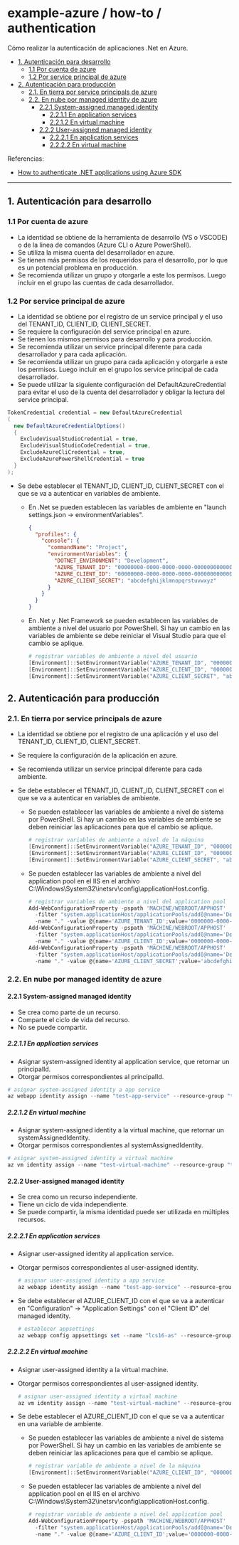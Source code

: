 # example-azure / how-to / authentication

Cómo realizar la autenticación de aplicaciones .Net en Azure.

- [1. Autenticación para desarrollo](#1-autenticación-para-desarrollo)
  - [1.1 Por cuenta de azure](#11-por-cuenta-de-azure)
  - [1.2 Por service principal de azure](#12-por-service-principal-de-azure)
- [2. Autenticación para producción](#2-autenticación-para-producción)
  - [2.1. En tierra por service principals de azure](#21-en-tierra-por-service-principals-de-azure)
  - [2.2. En nube por managed identity de azure](#22-en-nube-por-managed-identity-de-azure)
    - [2.2.1 System-assigned managed identity](#221-system-assigned-managed-identity)
      - [2.2.1.1 En application services](#2211-en-application-services)
      - [2.2.1.2 En virtual machine](#2212-en-virtual-machine)
    - [2.2.2 User-assigned managed identity](#222-user-assigned-managed-identity)
      - [2.2.2.1 En application services](#2221-en-application-services)
      - [2.2.2.2 En virtual machine](#2222-en-virtual-machine)

Referencias:

- [How to authenticate .NET applications using Azure SDK](https://learn.microsoft.com/en-us/dotnet/azure/sdk/authentication)

---

## 1. Autenticación para desarrollo

### 1.1 Por cuenta de azure

- La identidad se obtiene de la herramienta de desarrollo (VS o VSCODE) o de la linea de comandos (Azure CLI o Azure PowerShell).
- Se utiliza la misma cuenta del desarrollador en azure.
- Se tienen más permisos de los requeridos para el desarrollo, por lo que es un potencial problema en producción.
- Se recomienda utilizar un grupo y otorgarle a este los permisos. Luego incluir en el grupo las cuentas de cada desarrollador.

### 1.2 Por service principal de azure

- La identidad se obtiene por el registro de un service principal y el uso del TENANT_ID, CLIENT_ID, CLIENT_SECRET.
- Se requiere la configuración del service principal en azure.
- Se tienen los mismos permisos para desarrollo y para producción.
- Se recomienda utilizar un service principal diferente para cada desarrollador y para cada aplicación.
- Se recomienda utilizar un grupo para cada aplicación y otorgarle a este los permisos. Luego incluir en el grupo los service principal de cada desarrollador.
- Se puede utilizar la siguiente configuración del DefaultAzureCredential para evitar el uso de la cuenta del desarrollador y obligar la lectura del service principal.

```csharp
TokenCredential credential = new DefaultAzureCredential
(
  new DefaultAzureCredentialOptions()
  {
    ExcludeVisualStudioCredential = true,
    ExcludeVisualStudioCodeCredential = true,
    ExcludeAzureCliCredential = true,
    ExcludeAzurePowerShellCredential = true
  }
);
```

- Se debe establecer el TENANT_ID, CLIENT_ID, CLIENT_SECRET con el que se va a autenticar en variables de ambiente.

  - En .Net se pueden establecen las variables de ambiente en "launch settings.json -> environmentVariables".

    ```json
    {
      "profiles": {
        "console": {
          "commandName": "Project",
          "environmentVariables": {
            "DOTNET_ENVIRONMENT": "Development",
            "AZURE_TENANT_ID": "00000000-0000-0000-0000-000000000000",
            "AZURE_CLIENT_ID": "00000000-0000-0000-0000-000000000000",
            "AZURE_CLIENT_SECRET": "abcdefghijklmnopqrstuvwxyz"
          }
        }
      }
    }
    ```

  - En .Net y .Net Framework se pueden establecen las variables de ambiente a nivel del usuario por PowerShell. Si hay un cambio en las variables de ambiente se debe reiniciar el Visual Studio para que el cambio se aplique.

    ```powershell
    # registrar variables de ambiente a nivel del usuario
    [Environment]::SetEnvironmentVariable("AZURE_TENANT_ID", "00000000-0000-0000-0000-000000000000", "User")
    [Environment]::SetEnvironmentVariable("AZURE_CLIENT_ID", "00000000-0000-0000-0000-000000000000", "User")
    [Environment]::SetEnvironmentVariable("AZURE_CLIENT_SECRET", "abcdefghijklmnopqrstuvwxyz", "User")
    ```

## 2. Autenticación para producción

### 2.1. En tierra por service principals de azure

- La identidad se obtiene por el registro de una aplicación y el uso del TENANT_ID, CLIENT_ID, CLIENT_SECRET.
- Se requiere la configuración de la aplicación en azure.
- Se recomienda utilizar un service principal diferente para cada ambiente.
- Se debe establecer el TENANT_ID, CLIENT_ID, CLIENT_SECRET con el que se va a autenticar en variables de ambiente.

  - Se pueden establecer las variables de ambiente a nivel de sistema por PowerShell. Si hay un cambio en las variables de ambiente se deben reiniciar las aplicaciones para que el cambio se aplique.

    ```powershell
    # registrar variables de ambiente a nivel de la máquina
    [Environment]::SetEnvironmentVariable("AZURE_TENANT_ID", "00000000-0000-0000-0000-000000000000", "Machine")
    [Environment]::SetEnvironmentVariable("AZURE_CLIENT_ID", "00000000-0000-0000-0000-000000000000", "Machine")
    [Environment]::SetEnvironmentVariable("AZURE_CLIENT_SECRET", "abcdefghijklmnopqrstuvwxyz", "Machine")
    ```

  - Se pueden establecer las variables de ambiente a nivel del application pool en el IIS en el archivo C:\Windows\System32\inetsrv\config\applicationHost.config.

    ```powershell
    # registrar variables de ambiente a nivel del application pool
    Add-WebConfigurationProperty -pspath 'MACHINE/WEBROOT/APPHOST'
      -filter "system.applicationHost/applicationPools/add[@name='DefaultAppPool']/environmentVariables"
      -name "." -value @{name='AZURE_TENANT_ID';value='0000000-0000-0000-0000-000000000000'}
    Add-WebConfigurationProperty -pspath 'MACHINE/WEBROOT/APPHOST'
      -filter "system.applicationHost/applicationPools/add[@name='DefaultAppPool']/environmentVariables"
      -name "." -value @{name='AZURE_CLIENT_ID';value='0000000-0000-0000-0000-000000000000'}
    Add-WebConfigurationProperty -pspath 'MACHINE/WEBROOT/APPHOST'
      -filter "system.applicationHost/applicationPools/add[@name='DefaultAppPool']/environmentVariables"
      -name "." -value @{name='AZURE_CLIENT_SECRET';value='abcdefghijklmnopqrstuvwxyz'}
    ```

### 2.2. En nube por managed identity de azure

#### 2.2.1 System-assigned managed identity

- Se crea como parte de un recurso.
- Comparte el ciclo de vida del recurso.
- No se puede compartir.

##### 2.2.1.1 En application services

- Asignar system-assigned identity al application service, que retornar un principalId.
- Otorgar permisos correspondientes al principalId.

```powershell
# asignar system-assigned identity a app service
az webapp identity assign --name "test-app-service" --resource-group "test-resource-group"
```

##### 2.2.1.2 En virtual machine

- Asignar system-assigned identity a la virtual machine, que retornar un systemAssignedIdentity.
- Otorgar permisos correspondientes al systemAssignedIdentity.

```powershell
# asignar system-assigned identity a virtual machine
az vm identity assign --name "test-virtual-machine" --resource-group "test-resource-group"
```

#### 2.2.2 User-assigned managed identity

- Se crea como un recurso independiente.
- Tiene un ciclo de vida independiente.
- Se puede compartir, la misma identidad puede ser utilizada en múltiples recursos.

##### 2.2.2.1 En application services

- Asignar user-assigned identity al application service.
- Otorgar permisos correspondientes al user-assigned identity.

  ```powershell
  # asignar user-assigned identity a app service
  az webapp identity assign --name "test-app-service" --resource-group "test-resource-group" --identities "/subscriptions/00000000-0000-0000-0000-000000000000/resourcegroups/test-resource-group/providers/Microsoft.ManagedIdentity/userAssignedIdentities/test-managed-identity"
  ```

- Se debe establecer el AZURE_CLIENT_ID con el que se va a autenticar en "Configuration" -> "Application Settings" con el "Client ID" del managed identity.

  ```powershell
  # establecer appsettings
  az webapp config appsettings set --name "lcs16-as" --resource-group "lcs16-rg" --settings 'AZURE_CLIENT_ID=00000000-0000-0000-0000-000000000000'
  ```

##### 2.2.2.2 En virtual machine

- Asignar user-assigned identity a la virtual machine.
- Otorgar permisos correspondientes al user-assigned identity.

  ```powershell
  # asignar user-assigned identity a virtual machine
  az vm identity assign --name "test-virtual-machine" --resource-group "test-resource-group" --identities "/subscriptions/00000000-0000-0000-0000-000000000000/resourcegroups/test-resource-group/providers/Microsoft.ManagedIdentity/userAssignedIdentities/test-managed-identity"
  ```

- Se debe establecer el AZURE_CLIENT_ID con el que se va a autenticar en una variable de ambiente.

  - Se pueden establecer las variables de ambiente a nivel de sistema por PowerShell. Si hay un cambio en las variables de ambiente se deben reiniciar las aplicaciones para que el cambio se aplique.

    ```powershell
    # registrar variable de ambiente a nivel de la máquina
    [Environment]::SetEnvironmentVariable("AZURE_CLIENT_ID", "00000000-0000-0000-0000-000000000000", "Machine")
    ```

  - Se pueden establecer las variables de ambiente a nivel del application pool en el IIS en el archivo C:\Windows\System32\inetsrv\config\applicationHost.config.

    ```powershell
    # registrar variable de ambiente a nivel del application pool
    Add-WebConfigurationProperty -pspath 'MACHINE/WEBROOT/APPHOST'
      -filter "system.applicationHost/applicationPools/add[@name='DefaultAppPool']/environmentVariables"
      -name "." -value @{name='AZURE_CLIENT_ID';value='0000000-0000-0000-0000-000000000000'}
    ```
